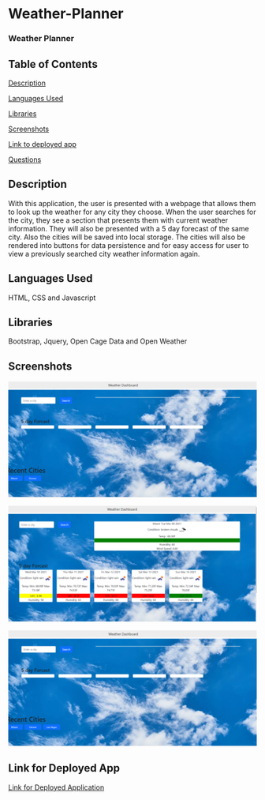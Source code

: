 # Weather-Planner

### Weather Planner


## Table of Contents 

[Description](#description)

[Languages Used](#languages_used)

[Libraries](#libraries)

[Screenshots](#screenshots)

[Link to deployed app](#link)

[Questions](#questions)


## Description 

With this application, the user is presented with a webpage that allows them to look up the weather for any city they choose. When the user searches for the city, they see a section that presents them with current weather information. They will also be presented with a 5 day forecast of the same city. Also the cities will be saved into local storage. The cities will also be rendered into buttons for data persistence and for easy access for user to view a previously searched city weather information again.


## Languages Used

HTML, CSS and Javascript 


## Libraries 

Bootstrap, Jquery, Open Cage Data and Open Weather 

## Screenshots

![Picture of the start screen](./img/start_screen.png)

![Picture of the weather information of the searched city](./img/search_city.png)

![Picture showing data persistence in the application](./img/data_presistance.png)

## Link for Deployed App

[Link for Deployed Application](https://lavina91.github.io/Weather-Planner/.)